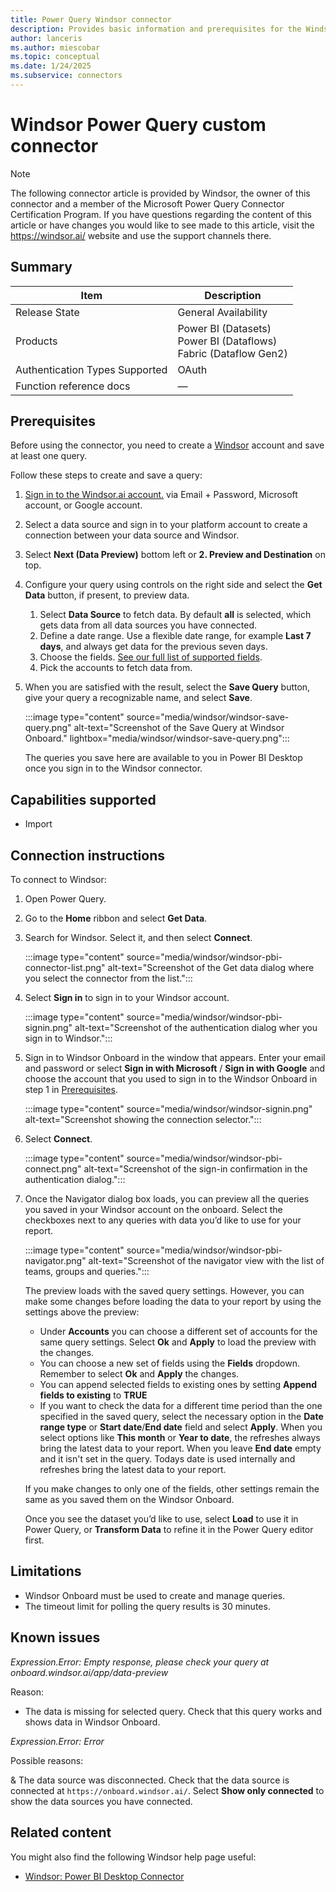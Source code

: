 ```yaml
---
title: Power Query Windsor connector
description: Provides basic information and prerequisites for the Windsor connector, supported authentication types, outlines limitations and issues.
author: lanceris
ms.author: miescobar
ms.topic: conceptual
ms.date: 1/24/2025
ms.subservice: connectors
---
```


# Windsor Power Query custom connector

> [!NOTE]
>The following connector article is provided by Windsor, the owner of this connector and a member of the Microsoft Power Query Connector Certification Program. If you have questions regarding the content of this article or have changes you would like to see made to this article, visit the https://windsor.ai/ website and use the support channels there.

## Summary

| Item | Description                                                                       |
| ---- |-----------------------------------------------------------------------------------|
| Release State | General Availability                                                                    |
| Products | Power BI (Datasets)<br/>Power BI (Dataflows)<br/> Fabric (Dataflow Gen2) |
| Authentication Types Supported | OAuth                                  |
| Function reference docs | &mdash; |

## Prerequisites

Before using the connector, you need to create a [Windsor](https://onboard.windsor.ai/) account and save at least one query.

Follow these steps to create and save a query:

1. [Sign in to the Windsor.ai account.](https://onboard.windsor.ai/login) via Email + Password, Microsoft account, or Google account.

2. Select a data source and sign in to your platform account to create a connection between your data source and Windsor.

3. Select **Next (Data Preview)** bottom left or **2. Preview and Destination** on top.

4. Configure your query using controls on the right side and select the **Get Data** button, if present, to preview data.
   1. Select **Data Source** to fetch data. By default **all** is selected, which gets data from all data sources you have connected.
   1. Define a date range. Use a flexible date range, for example **Last 7 days**, and always get data for the previous seven days.
   1. Choose the fields. [See our full list of supported fields](https://windsor.ai/data-field/all/).
   1. Pick the accounts to fetch data from.

5. When you are satisfied with the result, select the **Save Query** button, give your query a recognizable name, and select **Save**.

    :::image type="content" source="media/windsor/windsor-save-query.png" alt-text="Screenshot of the Save Query at Windsor Onboard." lightbox="media/windsor/windsor-save-query.png":::

    The queries you save here are available to you in Power BI Desktop once you sign in to the Windsor connector.

## Capabilities supported

* Import

## Connection instructions

To connect to Windsor:

1. Open Power Query.

2. Go to the **Home** ribbon and select **Get Data**.

3. Search for Windsor. Select it, and then select **Connect**.

   :::image type="content" source="media/windsor/windsor-pbi-connector-list.png" alt-text="Screenshot of the Get data dialog where you select the connector from the list.":::

4. Select **Sign in** to sign in to your Windsor account.  

   :::image type="content" source="media/windsor/windsor-pbi-signin.png" alt-text="Screenshot of the authentication dialog wher you sign in to Windsor.":::

5. Sign in to Windsor Onboard in the window that appears. Enter your email and password or select **Sign in with Microsoft** / **Sign in with Google** and choose the account that you used to sign in to the Windsor Onboard in step 1 in [Prerequisites](#prerequisites).

   :::image type="content" source="media/windsor/windsor-signin.png" alt-text="Screenshot showing the connection selector.":::

6. Select **Connect**.  

   :::image type="content" source="media/windsor/windsor-pbi-connect.png" alt-text="Screenshot of the sign-in confirmation in the authentication dialog.":::

7. Once the Navigator dialog box loads, you can preview all the queries you saved in your Windsor account on the onboard. Select the checkboxes next to any queries with data you’d like to use for your report.

   :::image type="content" source="media/windsor/windsor-pbi-navigator.png" alt-text="Screenshot of the navigator view with the list of teams, groups and queries.":::

   The preview loads with the saved query settings. However, you can make some changes before loading the data to your report by using the settings above the preview:

   * Under **Accounts** you can choose a different set of accounts for the same query settings. Select **Ok** and **Apply** to load the preview with the changes.
   * You can choose a new set of fields using the **Fields** dropdown. Remember to select **Ok** and **Apply** the changes.
   * You can append selected fields to existing ones by setting **Append fields to existing** to **TRUE**
   * If you want to check the data for a different time period than the one specified in the saved query, select the necessary option in the **Date range type** or **Start date**/**End date** field and select **Apply**. When you select options like **This month** or **Year to date**, the refreshes always bring the latest data to your report. When you leave **End date** empty and it isn't set in the query. Todays date is used internally and refreshes bring the latest data to your report.

    If you make changes to only one of the fields, other settings remain the same as you saved them on the Windsor Onboard.

    Once you see the dataset you’d like to use, select **Load** to use it in Power Query, or **Transform Data** to refine it in the Power Query editor first.

## Limitations

* Windsor Onboard must be used to create and manage queries.
* The timeout limit for polling the query results is 30 minutes.

## Known issues

*Expression.Error: Empty response, please check your query at onboard.windsor.ai/app/data-preview*

Reason:

* The data is missing for selected query. Check that this query works and shows data in Windsor Onboard.

*Expression.Error: Error*

Possible reasons:

& The data source was disconnected. Check that the data source is connected at `https://onboard.windsor.ai/`. Select **Show only connected** to show the data sources you have connected.

## Related content

You might also find the following Windsor help page useful:

* [Windsor: Power BI Desktop Connector](https://windsor.ai/power-bi-desktop-connector-installation-guide/)
